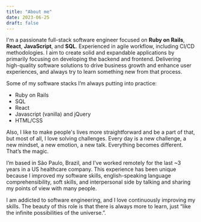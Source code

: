 ```yaml
---
title: "About me"
date: 2023-06-25
draft: false
---
```


I'm a passionate full-stack software engineer focused on **Ruby on Rails**, **React**, **JavaScript**, and **SQL**. Experienced in agile workflow, including CI/CD methodologies. I aim to create solid and expandable applications by primarily focusing on developing the backend and frontend. Delivering high-quality software solutions to drive business growth and enhance user experiences, and always try to learn something new from that process.

Some of my software stacks I’m always putting into practice:

- Ruby on Rails
- SQL
- React
- Javascript (vanilla) and jQuery
- HTML/CSS

Also, I like to make people's lives more straightforward and be a part of that, but most of all, I love solving challenges. Every day is a new challenge, a new mindset, a new emotion, a new talk. Everything becomes different. That’s the magic.

I’m based in São Paulo, Brazil, and I’ve worked remotely for the last ~3 years in a US healthcare company. This experience has been unique because I improved my software skills, english-speaking language comprehensibility, soft skills, and interpersonal side by talking and sharing my points of view with many people.

I am addicted to software engineering, and I love continuously improving my skills. The beauty of this role is that there is always more to learn, just “like the infinite possibilities of the universe.”.
